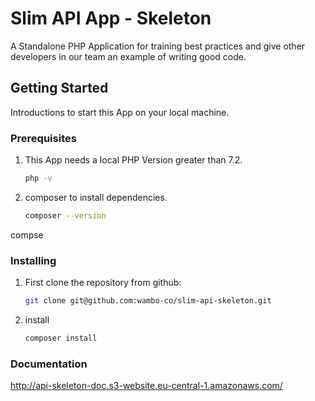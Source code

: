 # Slim API App - Skeleton

A Standalone PHP Application for training best practices and give other developers
in our team an example of writing good code.

## Getting Started

Introductions to start this App on your local machine.

### Prerequisites

1) This App needs a local PHP Version greater than 7.2.
    ```bash
    php -v
    ```
2) composer to install dependencies.
    ```bash
    composer --version
    ```

compse

### Installing

1) First clone the repository from github:
    ```bash
    git clone git@github.com:wambo-co/slim-api-skeleton.git
    ```
2) install 
    ```bash
    composer install
    ```
### Documentation

http://api-skeleton-doc.s3-website.eu-central-1.amazonaws.com/